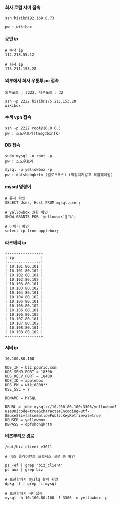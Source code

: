 #### 회사 로컬 서버 접속
```less
ssh hizib@192.168.0.73

pw : wikibox
```

#### 공인 ip
```less
# 수색 ip
112.218.55.12

# 회사 ip
175.211.153.28
```

#### 외부에서 회사 우툰투 pc 접속
```less
외부포트 : 2222, 내부포트 : 22

ssh -p 2222 hizib@175.211.153.28
wikibox
```

#### 수색 vpn 접속

```less
ssh -p 2222 root@10.0.0.3
pw : 스노우트리(tnsgdbxnfk)
```

#### DB 접속

```less
sudo mysql -u root -p
pw : 스노우트리

mysql -u yellowbox -p
pw : dpfshdnqkrtm (엘로우박스) (직접치지말고 복붙해야됨)
```


#### mysql 명령어
```less
# 유저 확인
SELECT User, Host FROM mysql.user; 

# yellowbox 권한 확인
SHOW GRANTS FOR 'yellowbox'@'%';

# 아이피 확인
select ip from applebox;

```

#### 라즈베리 ip
```less
+---------------+
| ip            |
+---------------+
| 10.101.80.101 |
| 10.101.80.102 |
| 10.102.80.101 |
| 10.102.80.102 |
| 10.103.80.101 |
| 10.103.80.102 |
| 10.104.80.101 |
| 10.104.80.102 |
| 10.105.80.101 |
| 10.105.80.102 |
| 10.106.80.101 |
| 10.106.80.102 |
| 10.107.80.101 |
| 10.107.80.102 |
| 10.108.80.101 |
| 10.108.80.102 |
+---------------+
```

#### 서버 ip
```less
10.100.80.100

UDS_IP = biz.ppurio.com
UDS_SEND_PORT = 18300
UDS_RECV_PORT = 18400
UDS_ID = applebox
UDS_PW = wiki0800**
USE_SSL = Y

DBNAME = MYSQL

DBURL = jdbc:mysql://10.100.80.100:3306/yellowbox?useUnicode=true&characterEncoding=utf-8&useSSL=false&allowPublicKeyRetrieval=true
DBUSER = yellowbox
DBPASS = dpfshdnqkrtm

```


#### 비즈뿌리오 경로
```less
/opt/biz_client_v3011

# 비즈 클라이언트 프로세스 실행 중 확인

ps -ef | grep "biz_client"
ps aux | grep biz

# 보관함에서 myslq 설치 확인
dpkg -l | grep -i mysql

# 보관함에서 서버접속
mysql -h 10.100.80.100 -P 3306 -u yellowbox -p
```




